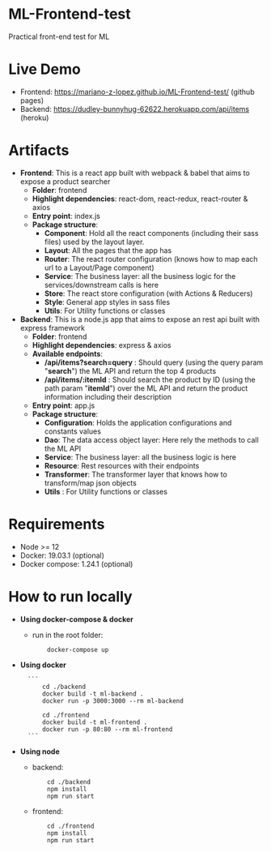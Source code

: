 # ML-Frontend-test
Practical front-end test for ML
# Live Demo
* Frontend: https://mariano-z-lopez.github.io/ML-Frontend-test/ (github pages)
* Backend: https://dudley-bunnyhug-62622.herokuapp.com/api/items (heroku)
# Artifacts    
* **Frontend**: This is a react app built with webpack & babel that aims to expose a product searcher
    * **Folder**: frontend
    * **Highlight dependencies**: react-dom, react-redux, react-router & axios
    * **Entry point**: index.js
    * **Package structure**: 
        * **Component**: Hold all the react components (including their sass files) used by the layout layer.
        * **Layout**: All the pages that the app has
        * **Router**: The react router configuration (knows how to map each url to a Layout/Page component)
        * **Service**: The business layer: all the business logic for the services/downstream calls is here
        * **Store**: The react store configuration (with Actions & Reducers)
        * **Style**: General app styles in sass files
        * **Utils**: For Utility functions or classes
* **Backend**: This is a node.js app that aims to expose an rest api built with express framework
    * **Folder**: frontend
    * **Highlight dependencies**: express & axios
    * **Available endpoints**: 
        * **/api/items?search=query** : Should query (using the query param "**search**") the ML API and return the top 4 products
        * **/api/items/:itemId** : Should search the product by ID (using the path param "**itemId**") over the ML API and return the product information including their description
    * **Entry point**: app.js 
    * **Package structure**: 
        * **Configuration**: Holds the application configurations and constants values
        * **Dao**: The data access object layer: Here rely the methods to call the ML API
        * **Service**: The business layer: all the business logic is here
        * **Resource**: Rest resources with their endpoints
        * **Transformer**: The transformer layer that knows how to transform/map json objects
        * **Utils** : For Utility functions or classes
# Requirements
* Node >= 12
* Docker: 19.03.1 (optional) 
* Docker compose: 1.24.1 (optional)
# How to run locally
* **Using docker-compose & docker**
    * run in the root folder:
        ```
            docker-compose up
        ```
* **Using docker**
   
        ```
            cd ./backend
            docker build -t ml-backend .
            docker run -p 3000:3000 --rm ml-backend
            
            cd ./frontend
            docker build -t ml-frontend .
            docker run -p 80:80 --rm ml-frontend
        ```
* **Using node**
    * backend:
        ```
            cd ./backend
            npm install
            npm run start    
        ```
    * frontend:
        ```
            cd ./frontend
            npm install
            npm run start    
        ```
